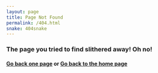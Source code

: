 ```yaml
---
layout: page
title: Page Not Found
permalink: /404.html
snake: 404snake
---
```


### The page you tried to find slithered away! Oh no!

#### [Go back one page](javascript:history.back()) or [Go back to the home page](/)
